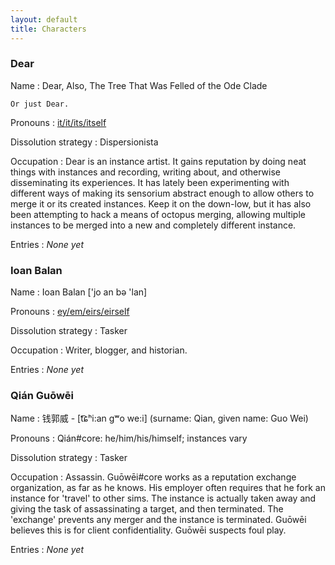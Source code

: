```yaml
---
layout: default
title: Characters
---
```


<!-- Please keep this list alphabetical -->

### Dear

Name
:   Dear, Also, The Tree That Was Felled of the Ode Clade

    Or just Dear.

Pronouns
:   [it/it/its/itself](http://pronoun.is/it)

Dissolution strategy
:   Dispersionista

Occupation
:   Dear is an instance artist. It gains reputation by doing neat things with instances and recording, writing about, and otherwise disseminating its experiences. It has lately been experimenting with different ways of making its sensorium abstract enough to allow others to merge it or its created instances. Keep it on the down-low, but it has also been attempting to hack a means of octopus merging, allowing multiple instances to be merged into a new and completely different instance.

Entries
:   *None yet*

### Ioan Balan

Name
:   Ioan Balan ['jo an bə 'lan]

Pronouns
:   [ey/em/eirs/eirself](http://pronoun.is/ey)

Dissolution strategy
:   Tasker

Occupation
:   Writer, blogger, and historian.

Entries
:   *None yet*

### Qián Guōwēi

Name
:   钱郭威 - <span class="sans-serif">[t͡ɕʰi:an gʷo we:i]</span> (surname: Qian, given name: Guo Wei)

Pronouns
:   Qián#core: he/him/his/himself; instances vary

Dissolution strategy
:   Tasker

Occupation
:   Assassin. Guōwēi#core works as a reputation exchange organization, as far as he knows. His employer often requires that he fork an instance for 'travel' to other sims. The instance is actually taken away and giving the task of assassinating a target, and then terminated. The 'exchange' prevents any merger and the instance is terminated. Guōwēi believes this is for client confidentiality. Guōwēi suspects foul play.

Entries
:   *None yet*
